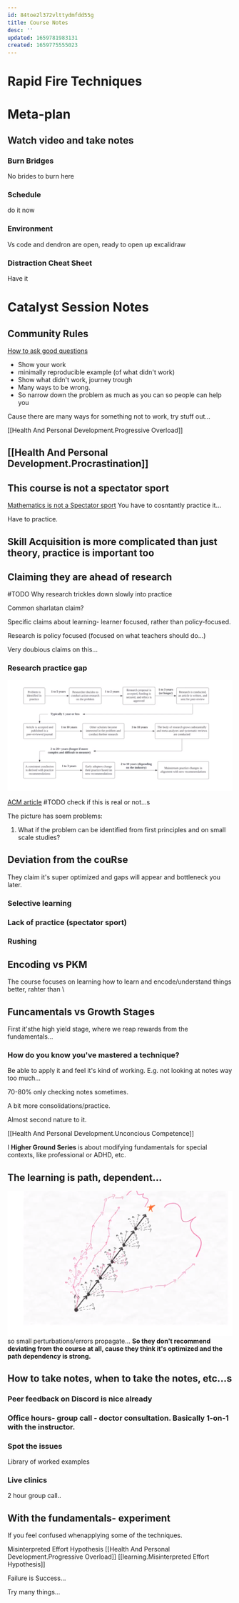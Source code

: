 ```yaml
---
id: 84toe2l372vlttydmfdd55g
title: Course Notes
desc: ''
updated: 1659781983131
created: 1659775555023
---
```


# Rapid Fire Techniques

# Meta-plan
## Watch video and take notes
### Burn Bridges
No brides to burn here
### Schedule 
do it now
### Environment
Vs code and dendron are open, ready to open up excalidraw
### Distraction Cheat Sheet

Have it


# Catalyst Session Notes

## Community Rules
[How to ask good questions](https://stackoverflow.com/help/how-to-ask)

* Show your work
* minimally reproducible example (of what didn't work)
* Show what didn't work, journey trough 
* Many ways to be wrong.
* So narrow down the problem as much as you can so people can help you


Cause there are many ways for something not to work, try stuff out...


[[Health And Personal Development.Progressive Overload]]



## [[Health And Personal Development.Procrastination]]



## This course is not a spectator sport


[Mathematics is not a Spectator sport](https://www.maa.org/press/maa-reviews/mathematics-is-not-a-spectator-sport)
You have to cosntantly practice it...

Have to practice.



## Skill Acquisition is more complicated than just theory, practice is important too


## Claiming they are ahead of research




#TODO Why research trickles down slowly into practice

Common sharlatan claim?

Specific claims about learning- learner focused, rather than policy-focused.
 
 Research is policy focused (focused on what teachers should do...)

 Very doubious claims on this...


### Research practice gap
![](/assets/images/2022-08-06-11-48-23.png)

[ACM article](https://interactions.acm.org/archive/view/july-august-2010/the-research-practice-gap1)
#TODO check if this is real or not...s

The picture has soem problems:
1. What if the problem can be identified from first principles and on small scale studies?
## Deviation from the couRse
They claim it's super optimized and gaps will appear and bottleneck you later.

### Selective learning
### Lack of practice (spectator sport)
### Rushing



## Encoding vs PKM

The course focuses on learning how to learn and encode/understand things better, rahter than  \\



## Funcamentals vs Growth Stages

First it'sthe high yield stage, where we reap rewards from the fundamentals...

### How do you know you've mastered a technique?

Be able to apply it and feel it's kind of working. E.g. not looking at notes way too much...

70-80% only checking notes sometimes.

A bit more consolidations/practice.

Almost second nature to it.

[[Health And Personal Development.Unconcious Competence]]


 I **Higher Ground Series** is about modifying fundamentals for special contexts, like professional or ADHD, etc.


## The learning is path, dependent...

![](/assets/images/2022-08-06-12-13-53.png)
so small perturbations/errors propagate...
**So they don't recommend deviating from the course at all, cause they think it's optimized and the path dependency is strong.**


## How to take notes, when to take the notes, etc...s


### Peer feedback on Discord is nice already

### Office hours- group call - doctor consultation. Basically 1-on-1 with the instructor.

### Spot the issues
Library of worked examples

### Live clinics

2 hour group call..


## With the fundamentals- experiment

If you feel confused whenapplying some of the techniques.

Misinterpreted Effort Hypothesis
[[Health And Personal Development.Progressive Overload]]
[[learning.Misinterpreted Effort Hypothesis]]


Failure is Success...


Try many things...


##






